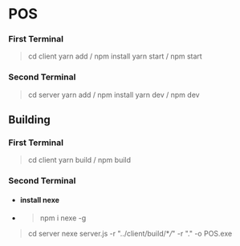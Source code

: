# POS

### First Terminal

> cd client
> yarn add / npm install
> yarn start / npm start

### Second Terminal

> cd server
> yarn add / npm install
> yarn dev / npm dev

## Building

### First Terminal

> cd client
> yarn build / npm build

### Second Terminal

- #### install nexe
- > npm i nexe -g

> cd server
> nexe server.js -r "../client/build/\*_/_" -r "." -o POS.exe
